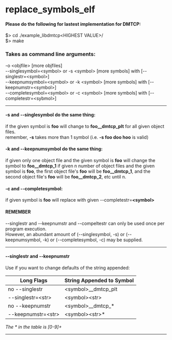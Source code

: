 # replace_symbols_elf 

#### Please do the following for lastest implementation for DMTCP:
  
$> cd ./example\_libdmtcp\<HIGHEST VALUE\>/  
$> make  

### Takes as command line arguments:
-o \<objfile\> [more objfiles]  
\-\-singlesymbol=\<symbol\>   or -s \<symbol\> [more symbols]  with  [\-\-singlestr=\<symbol\>]  
\-\-keepnumsymbol=\<symbol\>  or -k \<symbol\> [more symbols]  with  [\-\-keepnumstr=\<symbol\>]  
\-\-completesymbol=\<symbol\> or -c \<symbol\> [more symbols]  with [\-\-completestr=\<sybmol\>]  
___
#### -s and --singlesymbol do the same thing:
if the given symbol is **foo** will change to **foo__dmtcp_plt** for all given object files.  
remember, **\-s** takes more than 1 symbol (i.e. **\-s foo doo hoo** is valid)  

#### -k and --keepnumsymbol do the same thing:
if given only one object file and the given symbol is **foo** will change the symbol to **foo__dmtcp_1**
if given n number of object files and the given symbol is **foo**, the first object file's **foo** will be **foo__dmtcp_1**, and the second object file's **foo** will be **foo__dmtcp_2**, etc until n.

#### -c and --completesymbol:
if given symbol is **foo** will replace with given \-\-completestr=**\<symbol\>**  


#### REMEMBER
\-\-singlestr and \-\-keepnumstr and \-\-compeltestr can only be used once per program execution.  
However, an abundant amount of (\-\-singlesymbol, \-s) or (\-\-keepnumsymbol, \-k) or (\-\-completesymbol, \-c) may be supplied.  

___
#### --singlestr and --keepnumstr
Use if you want to change defaults of the string appended:  

Long Flags | String Appended to Symbol  
---------- | -------------------------  
no \-\-singlestr | \<symbol\>\_\_dmtcp\_plt  
\-\-singlestr=\<str\> | \<symbol\>\<str\>  
no \-\-keepnumstr  | \<symbol\>\_\_dmtcp\_*  
\-\-keepnumstr=\<str\> | \<symbol\>\<str\>*  

_The \* in the table is [0-9]+_
___

